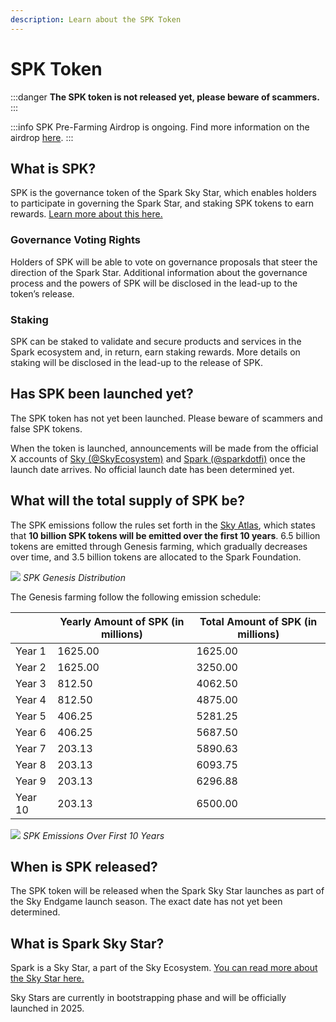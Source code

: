 ```yaml
---
description: Learn about the SPK Token
---
```


# SPK Token

:::danger
**The SPK token is not released yet, please beware of scammers.**
:::

:::info
SPK Pre-Farming Airdrop is ongoing. Find more information on the airdrop [here](/governance/spk-airdrop/).
:::

## What is SPK?

SPK is the governance token of the Spark Sky Star, which enables holders to participate in governing the Spark Star, and staking SPK tokens to earn rewards.
[Learn more about this here.](https://forum.makerdao.com/t/makerdao-endgame-launch-season/23857)

### Governance Voting Rights
Holders of SPK will be able to vote on governance proposals that steer the direction of the Spark Star. Additional information about the governance process and the powers of SPK will be disclosed in the lead-up to the token’s release.

### Staking
SPK can be staked to validate and secure products and services in the Spark ecosystem and, in return, earn staking rewards. More details on staking will be disclosed in the lead-up to the release of SPK.

## Has SPK been launched yet?

The SPK token has not yet been launched. Please beware of scammers and false SPK tokens.

When the token is launched, announcements will be made from the official X accounts of [Sky (@SkyEcosystem)](https://x.com/SkyEcosystem) and [Spark (@sparkdotfi)](https://x.com/sparkdotfi) once the launch date arrives. No official launch date has been determined yet.

## What will the total supply of SPK be?

The SPK emissions follow the rules set forth in the [Sky Atlas](https://forum.sky.money/t/atlas-edit-weekly-cycle-proposal-week-of-2025-03-10/26111), which states that **10 billion SPK tokens will be emitted over the first 10 years**. 6.5 billion tokens are emitted through Genesis farming, which gradually decreases over time, and 3.5 billion tokens are allocated to the Spark Foundation.

![](/assets/spk_distribution1.png)
*SPK Genesis Distribution*

The Genesis farming follow the following emission schedule:

|             | Yearly Amount of SPK (in millions) | Total Amount of SPK (in millions) |
| ----------- | ---------------------------------- | --------------------------------- |
| Year 1      | 1625.00                           | 1625.00                            |
| Year 2      | 1625.00                           | 3250.00                            |
| Year 3      | 812.50                            | 4062.50                            |
| Year 4      | 812.50                            | 4875.00                            |
| Year 5      | 406.25                            | 5281.25                            |
| Year 6      | 406.25                            | 5687.50                            |
| Year 7      | 203.13                            | 5890.63                            |
| Year 8      | 203.13                            | 6093.75                            |
| Year 9      | 203.13                            | 6296.88                            |
| Year 10     | 203.13                            | 6500.00                            |

![](/assets/spk_emissions1.png)
*SPK Emissions Over First 10 Years*

## When is SPK released?

The SPK token will be released when the Spark Sky Star launches as part of the Sky Endgame launch season. The exact date has not yet been determined.

## What is Spark Sky Star?

Spark is a Sky Star, a part of the Sky Ecosystem. [You can read more about the Sky Star here.](https://forum.makerdao.com/t/sky-has-arrived/24959#p-98600-spark-the-first-sky-star-14)

Sky Stars are currently in bootstrapping phase and will be officially launched in 2025.
